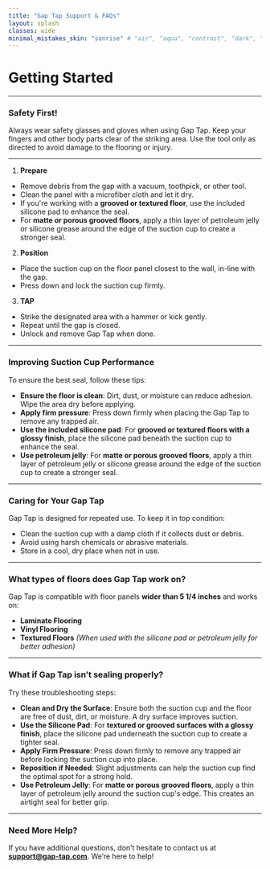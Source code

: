 ```yaml
---
title: "Gap Tap Support & FAQs"
layout: splash
classes: wide
minimal_mistakes_skin: "sunrise" # "air", "aqua", "contrast", "dark", "dirt", "neon", "mint", "plum", "sunrise"toc: true
---
```

# **Getting Started**
---
### **Safety First!**
Always wear safety glasses and gloves when using Gap Tap. Keep your fingers and other body parts clear of the striking area.
Use the tool only as directed to avoid damage to the flooring or injury.

---
1. **Prepare**
- Remove debris from the gap with a vacuum, toothpick, or other tool.
- Clean the panel with a microfiber cloth and let it dry.
- If you're working with a **grooved or textured floor**, use the included silicone pad to enhance the seal.
- For **matte or porous grooved floors**, apply a thin layer of petroleum jelly or silicone grease around the edge of the suction cup to create a stronger seal.

2. **Position**
- Place the suction cup on the floor panel closest to the wall, in-line with the gap.
- Press down and lock the suction cup firmly.

3. **TAP**
- Strike the designated area with a hammer or kick gently.
- Repeat until the gap is closed.
- Unlock and remove Gap Tap when done.

---

### **Improving Suction Cup Performance**
To ensure the best seal, follow these tips:
- **Ensure the floor is clean**: Dirt, dust, or moisture can reduce adhesion. Wipe the area dry before applying.
- **Apply firm pressure**: Press down firmly when placing the Gap Tap to remove any trapped air.
- **Use the included silicone pad**: For **grooved or textured floors with a glossy finish**, place the silicone pad beneath the suction cup to enhance the seal.
- **Use petroleum jelly**: For **matte or porous grooved floors**, apply a thin layer of petroleum jelly or silicone grease around the edge of the suction cup to create a stronger seal.

---

### **Caring for Your Gap Tap**
Gap Tap is designed for repeated use. To keep it in top condition:
- Clean the suction cup with a damp cloth if it collects dust or debris.
- Avoid using harsh chemicals or abrasive materials.
- Store in a cool, dry place when not in use.

---

### **What types of floors does Gap Tap work on?**
Gap Tap is compatible with floor panels **wider than 5 1/4 inches** and works on:
- **Laminate Flooring**
- **Vinyl Flooring**
- **Textured Floors** *(When used with the silicone pad or petroleum jelly for better adhesion)*

---

### **What if Gap Tap isn’t sealing properly?**
Try these troubleshooting steps:
- **Clean and Dry the Surface**: Ensure both the suction cup and the floor are free of dust, dirt, or moisture. A dry surface improves suction.
- **Use the Silicone Pad**: For **textured or grooved surfaces with a glossy finish**, place the silicone pad underneath the suction cup to create a tighter seal.
- **Apply Firm Pressure**: Press down firmly to remove any trapped air before locking the suction cup into place.
- **Reposition if Needed**: Slight adjustments can help the suction cup find the optimal spot for a strong hold.
- **Use Petroleum Jelly**: For **matte or porous grooved floors**, apply a thin layer of petroleum jelly around the suction cup's edge. This creates an airtight seal for better grip.

---

### **Need More Help?**
If you have additional questions, don’t hesitate to contact us at **support@gap-tap.com**. We’re here to help!

